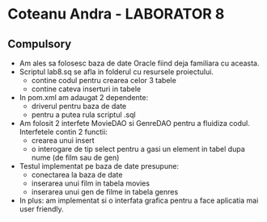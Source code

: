 # Coteanu Andra - LABORATOR 8 

## Compulsory

* Am ales sa folosesc baza de date Oracle fiind deja familiara cu aceasta.
* Scriptul lab8.sq se afla in folderul cu resursele proiectului.
  * contine codul pentru crearea celor 3 tabele
  * contine cateva inserturi in tabele 
* In pom.xml am adaugat 2 dependente:
  * driverul pentru baza de date
  * pentru a putea rula scriptul .sql
* Am folosit 2 interfete MovieDAO si GenreDAO pentru a fluidiza codul. Interfetele contin 2 functii:
  * crearea unui insert
  * o interogare de tip select pentru a gasi un element in tabel dupa nume (de film sau de gen)
* Testul implementat pe baza de date presupune:
  * conectarea la baza de date
  * inserarea unui film in tabela movies
  * inserarea unui gen de filme in tabela genres
* In plus: am implementat si o interfata grafica pentru a face aplicatia mai user friendly.
